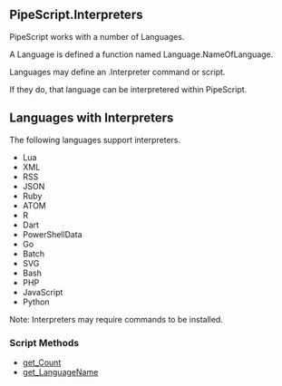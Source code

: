 ## PipeScript.Interpreters


PipeScript works with a number of Languages.

A Language is defined a function named Language.NameOfLanguage.

Languages may define an .Interpreter command or script.

If they do, that language can be interpretered within PipeScript.

## Languages with Interpreters

The following languages support interpreters.

* Lua
* XML
* RSS
* JSON
* Ruby
* ATOM
* R
* Dart
* PowerShellData
* Go
* Batch
* SVG
* Bash
* PHP
* JavaScript
* Python

Note: Interpreters may require commands to be installed.
### Script Methods


* [get_Count](get_Count.md)
* [get_LanguageName](get_LanguageName.md)
